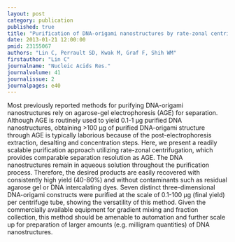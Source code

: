 ```yaml
---
layout: post
category: publication
published: true
title: "Purification of DNA-origami nanostructures by rate-zonal centrifugation."
date: 2013-01-21 12:00:00
pmid: 23155067
authors: "Lin C, Perrault SD, Kwak M, Graf F, Shih WM"
firstauthor: "Lin C"
journalname: "Nucleic Acids Res."
journalvolume: 41
journalissue: 2
journalpages: e40
---
```


Most previously reported methods for purifying DNA-origami nanostructures rely on agarose-gel electrophoresis (AGE) for separation. Although AGE is routinely used to yield 0.1-1 µg purified DNA nanostructures, obtaining >100 µg of purified DNA-origami structure through AGE is typically laborious because of the post-electrophoresis extraction, desalting and concentration steps. Here, we present a readily scalable purification approach utilizing rate-zonal centrifugation, which provides comparable separation resolution as AGE. The DNA nanostructures remain in aqueous solution throughout the purification process. Therefore, the desired products are easily recovered with consistently high yield (40-80%) and without contaminants such as residual agarose gel or DNA intercalating dyes. Seven distinct three-dimensional DNA-origami constructs were purified at the scale of 0.1-100 µg (final yield) per centrifuge tube, showing the versatility of this method. Given the commercially available equipment for gradient mixing and fraction collection, this method should be amenable to automation and further scale up for preparation of larger amounts (e.g. milligram quantities) of DNA nanostructures.


